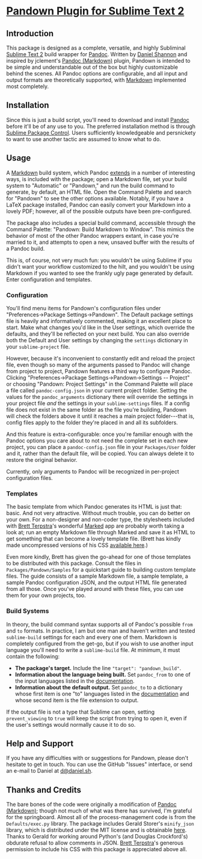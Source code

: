 # [Pandown Plugin for Sublime Text 2][pandown]

## Introduction
This package is designed as a complete, versatile, and highly Subliminal [Sublime Text 2](http://sublimetext.com/) build wrapper for [Pandoc][]. Written by [Daniel Shannon][pandown] and inspired by jclement's [Pandoc (Markdown)](https://github.com/jclement/SublimePandoc) plugin, Pandown is intended to be simple and understandable out of the box but highly customizable behind the scenes. All Pandoc options are configurable, and all input and output formats are theoretically supported, with [Markdown][] implemented most completely.


## Installation
Since this is just a build script, you'll need to download and install [Pandoc][] before it'll be of any use to you. The preferred installation method is through [Sublime Package Control](http://wbond.net/sublime_packages/package_control). Users sufficiently knowledgeable and persnickety to want to use another tactic are assumed to know what to do.


## Usage
A [Markdown][] build system, which Pandoc [extends](http://johnmacfarlane.net/pandoc/README.html#pandocs-markdown) in a number of interesting ways, is included with the package; open a Markdown file, set your build system to "Automatic" or "Pandown," and run the build command to generate, by default, an HTML file. Open the Command Palette and search for "Pandown" to see the other options available. Notably, if you have a LaTeX package installed, Pandoc can easily convert your Markdown into a lovely PDF; however, all of the possible outputs have been pre-configured.

The package also includes a special build command, accessible through the Command Palette: "Pandown: Build Markdown to Window". This mimics the behavior of most of the other Pandoc wrappers extant, in case you're married to it, and attempts to open a new, unsaved buffer with the results of a Pandoc build.

This is, of course, not very much fun: you wouldn't be using Sublime if you didn't want your workflow customized to the hilt, and you wouldn't be using Markdown if you wanted to see the frankly ugly page generated by default. Enter configuration and templates.


### Configuration
You'll find menu items for Pandown's configuration files under "Preferences→Package Settings→Pandown". The Default package settings file is heavily and informatively commented, making it an excellent place to start. Make what changes you'd like in the User settings, which override the defaults, and they'll be reflected on your next build. You can also override both the Default and User settings by changing the `settings` dictionary in your `sublime-project` file.

However, because it's inconvenient to constantly edit and reload the project file, even though so many of the arguments passed to Pandoc will change from project to project, Pandown features a third way to configure Pandoc. Clicking "Preferences→Package Settings→Pandown→Settings -- Project" or choosing "Pandown: Project Settings" in the Command Palette will place a file called `pandoc-config.json` in your current project folder. Setting the values for the `pandoc_arguments` dictionary there will override the settings in your project file _and_ the settings in your `sublime-settings` files. If a config file does not exist in the same folder as the file you're building, Pandown will check the folders above it until it reaches a main project folder---that is, config files apply to the folder they're placed in and all its subfolders.

And this feature is extra-configurable: once you're familiar enough with the Pandoc options you care about to not need the complete set in each new project, you can place a `pandoc-config.json` file in your `Packages/User` folder and it, rather than the default file, will be copied. You can always delete it to restore the original behavior.

Currently, only arguments to Pandoc will be recognized in per-project configuration files.

### Templates
The basic template from which Pandoc generates its HTML is just that: basic. And not very attractive. Without much trouble, you can do better on your own. For a non-designer and non-coder type, the stylesheets included with [Brett Terpstra](http://brettterpstra.com)'s wonderful [Marked](http://markedapp.com) app are probably worth taking a look at; run an empty Markdown file through Marked and save it as HTML to get something that can become a lovely template file. (Brett has kindly made uncompressed versions of his CSS [available here](http://support.markedapp.com/kb/how-to-tips-and-tricks/writing-custom-css-for-marked).)

Even more kindly, Brett has given the go-ahead for one of those templates to be distributed with this package. Consult the files in `Packages/Pandown/Samples` for a quickstart guide to building custom template files. The guide consists of a sample Markdown file, a sample template, a sample Pandoc configuration JSON, and the output HTML file generated from all those. Once you've played around with these files, you can use them for your own projects, too.

### Build Systems
In theory, the build command syntax supports all of Pandoc's possible `from` and `to` formats. In practice, I am but one man and haven't written and tested `sublime-build` settings for each and every one of them. Markdown is completely configured from the get-go, but if you wish to use another input language you'll need to write a `sublime-build` file. At minimum, it must contain the following:

* **The package's target.** Include the line `"target": "pandown_build"`.
* **Information about the language being built.** Set `pandoc_from` to one of the input languages listed in the [documentation].
* **Information about the default output.** Set `pandoc_to` to a dictionary whose first item is one "to" languages listed in the [documentation] and whose second item is the file extension to output.

If the output file is not a type that Sublime can open, setting `prevent_viewing` to `true` will keep the script from trying to open it, even if the user's settings would normally cause it to do so.

## Help and Support
If you have any difficulties with or suggestions for Pandown, please don't hesitate to get in touch. You can use the GitHub "Issues" interface, or send an e-mail to Daniel at <d@daniel.sh>.

## Thanks and Credits
The bare bones of the code were originally a modification of [Pandoc (Markdown)](https://github.com/jclement/SublimePandoc); though not much of what was there has survived, I'm grateful for the springboard. Almost all of the process-management code is from the `Defaults/exec.py` library. The package includes Gerald Storer's `minify_json` library, which is distributed under the MIT license and is obtainable [here](https://github.com/getify/JSON.minify). Thanks to Gerald for working around Python's (and Douglas Crockford's) obdurate refusal to allow comments in JSON. [Brett Terpstra](http://brettterpstra.com)'s generous permission to include his CSS with this package is appreciated above all.




[pandown]: http://sublime.daniel.sh/pandown/ "Pandown Home"
[pandoc]: http://johnmacfarlane.net/pandoc/ "Pandoc Home"
[markdown]: http://daringfireball.net/projects/markdown/ "Daring Fireball: Markdown"
[documentation]: http://johnmacfarlane.net/pandoc/README.html "Pandoc: README"